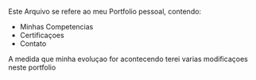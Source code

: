 Este Arquivo se refere ao meu Portfolio pessoal, contendo:

- Minhas Competencias 
- Certificaçoes 
- Contato

A medida que minha evoluçao for acontecendo terei varias modificaçoes neste portfolio
